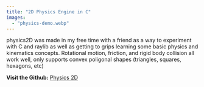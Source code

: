```yaml
---
title: "2D Physics Engine in C"
images:
  - "physics-demo.webp"
---
```

physics2D was made in my free time with a friend as a way to experiment with C and raylib as well as getting to grips learning some basic physics and kinematics concepts. Rotational motion, friction, and rigid body collision all work well, only supports convex poligonal shapes (triangles, squares, hexagons, etc)

**Visit the Github:**
[Physics 2D](https://github.com/vincens2005/epic2dphysics)
